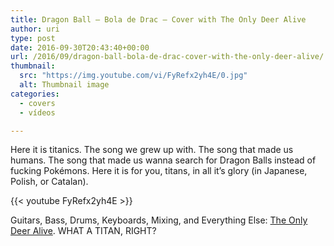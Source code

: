```yaml
---
title: Dragon Ball – Bola de Drac – Cover with The Only Deer Alive
author: uri
type: post
date: 2016-09-30T20:43:40+00:00
url: /2016/09/dragon-ball-bola-de-drac-cover-with-the-only-deer-alive/
thumbnail:
  src: "https://img.youtube.com/vi/FyRefx2yh4E/0.jpg"
  alt: Thumbnail image
categories:
  - covers
  - vídeos

---
```

Here it is titanics. The song we grew up with. The song that made us humans. The song that made us wanna search for Dragon Balls instead of fucking Pokémons. Here it is for you, titans, in all it&#8217;s glory (in Japanese, Polish, or Catalan).

{{< youtube FyRefx2yh4E >}}</iframe>

Guitars, Bass, Drums, Keyboards, Mixing, and Everything Else: [The Only Deer Alive][1]. WHAT A TITAN, RIGHT?

 [1]: https://www.youtube.com/user/TheOnlyDeerAlive/